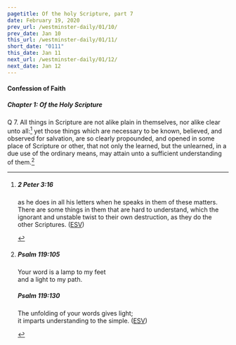 ```yaml
---
pagetitle: Of the holy Scripture, part 7
date: February 19, 2020
prev_url: /westminster-daily/01/10/
prev_date: Jan 10
this_url: /westminster-daily/01/11/
short_date: "0111"
this_date: Jan 11
next_url: /westminster-daily/01/12/
next_date: Jan 12
---
```


#### Confession of Faith

##### Chapter 1: Of the Holy Scripture

<span class="q">Q 7.</span> All things in Scripture are not alike plain in themselves, nor alike clear unto all:[^fnref:wcf1] yet those things which are necessary to be known, believed, and observed for salvation, are so clearly propounded, and opened in some place of Scripture or other, that not only the learned, but the unlearned, in a due use of the ordinary means, may attain unto a sufficient understanding of them.[^fnref:wcf2]

[^fnref:wcf1]: <div class="esv"><h5>2 Peter 3:16</h5> <div class="esv-text"><p id="p61003016.01-1">as he does in all his letters when he speaks in them of these matters. There are some things in them that are hard to understand, which the ignorant and unstable twist to their own destruction, as they do the other Scriptures.  (<a href="http://www.esv.org" class="copyright">ESV</a>)</p> </div> </div>

[^fnref:wcf2]: <div class="esv"><h5>Psalm 119:105</h5> <div class="esv-text"> <div class="block-indent"> <p class="line-group" id="p19119105.02-1">Your word is a lamp to my feet<br /> <span class="indent"></span>and a light to my path.</p> </div> </div><h5>Psalm 119:130</h5> <div class="esv-text"><div class="block-indent"> <p class="line-group" id="p19119130.01-2">The unfolding of your words gives light;<br /> <span class="indent"></span>it imparts understanding to the simple.  (<a href="http://www.esv.org" class="copyright">ESV</a>)</p> </div> </div> </div>

